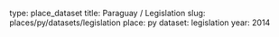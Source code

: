 type: place_dataset
title: Paraguay / Legislation
slug: places/py/datasets/legislation
place: py
dataset: legislation
year: 2014
